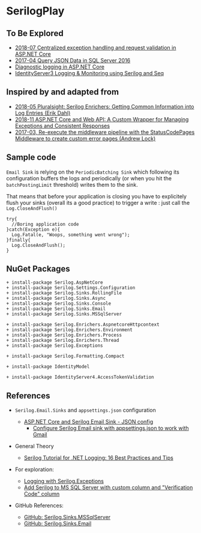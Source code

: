 ﻿# SerilogPlay


## To Be Explored
* [2018-07 Centralized exception handling and request validation in ASP.NET Core](https://www.strathweb.com/2018/07/centralized-exception-handling-and-request-validation-in-asp-net-core/)
* [2017-04 Query JSON Data in SQL Server 2016](https://msdn.microsoft.com/magazine/mt797647)
* [Diagnostic logging in ASP.NET Core](http://nblumhardt.com/2015/05/diagnostic-logging-in-dnx-asp-net-5/)
* [IdentityServer3 Logging & Monitoring using Serilog and Seq](http://leastprivilege.com/2015/10/22/identityserver3-logging-monitoring-using-serilog-and-seq/)


## Inspired by and adapted from
* [2018-05 Pluralsight: Serilog Enrichers: Getting Common Information into Log Entries (Erik Dahl)](https://app.pluralsight.com/library/courses/serilog-enrichers-getting-info-into-log-entries)
* [2018-11 ASP.NET Core and Web API: A Custom Wrapper for Managing Exceptions and Consistent Responses](https://www.codeproject.com/Articles/1248022/ASP-NET-Core-and-Web-API-A-Custom-Wrapper-for-Mana)
* [2017-03, Re-execute the middleware pipeline with the StatusCodePages Middleware to create custom error pages (Andrew Lock)](https://andrewlock.net/re-execute-the-middleware-pipeline-with-the-statuscodepages-middleware-to-create-custom-error-pages/)


## Sample code

`Email Sink` is relying on the `PeriodicBatching Sink` which following its configuration buffers the logs and periodically (or when you hit the `batchPostingLimit` threshold) writes them to the sink.  

That means that before your application is closing you have to explicitely flush your sinks (overall its a good practice) to trigger a write : just call the `Log.CloseAndFlush()`

```
try{
  //Boring application code
}catch(Exception e){
  Log.Fatal(e, "Woops, something went wrong");
}finally{
  Log.CloseAndFlush();
}
```



## NuGet Packages

```
+ install-package Serilog.AspNetCore
+ install-package Serilog.Settings.Configuration
+ install-package Serilog.Sinks.RollingFile
+ install-package Serilog.Sinks.Async
+ install-package Serilog.Sinks.Console
+ install-package Serilog.Sinks.Email
+ install-package Serilog.Sinks.MSSqlServer

+ install-package Serilog.Enrichers.AspnetcoreHttpcontext
+ install-package Serilog.Enrichers.Environment
+ install-package Serilog.Enrichers.Process
+ install-package Serilog.Enrichers.Thread
+ install-package Serilog.Exceptions

+ install-package Serilog.Formatting.Compact

+ install-package IdentityModel

+ install-package IdentityServer4.AccessTokenValidation

```


## References

* `Serilog.Email.Sinks` and `appsettings.json` configuration
  * [ASP.NET Core and Serilog Email Sink - JSON config](https://stackoverflow.com/questions/50387469/net-core-and-serilog-email-sink-json-config)
    * [Configure Serilog Email sink with appsettings.json to work with Gmail](https://stackoverflow.com/questions/46942106/trying-to-configure-serilog-email-sink-with-appsettings-json-to-work-with-gmail) 
 
* General Theory
  * [Serilog Tutorial for .NET Logging: 16 Best Practices and Tips](https://stackify.com/serilog-tutorial-net-logging/)

* For exploration:
  * [Logging with Serilog.Exceptions](https://rehansaeed.com/logging-with-serilog-exceptions/)
  * [Add Serilog to MS SQL Server with custom column and "Verification Code" column](https://blog.bitscry.com/2018/02/01/adding-serilog-to-an-asp-net-core-2-web-application/)


* GitHub References:
  * [GitHub: Serilog.Sinks.MSSqlServer](https://github.com/serilog/serilog-sinks-mssqlserver)
  * [GitHub: Serilog.Sinks.Email](https://github.com/serilog/serilog-sinks-email/tree/dev)
